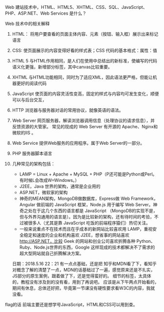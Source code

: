 Web 建站技术中，HTML、HTML5、XHTML、CSS、SQL、JavaScript、PHP、ASP.NET、Web Services 是什么？

Web 技术中的相关解释

1. HTML：
   将用户要查看的页面主体内容、元素（按钮、输入框）展示出来标记语言
2. CSS:
   使页面展示的内容变得好看的样式表；CSS 代码的基本格式：属性：值
3. HTML 5
   与HTML作用相同，是人们在使用中总结出的新标准，使编写的代码语义化更强，新增部分标签，其中canvas比较重要。
4. XHTML
   与HTML功能相同，同时为了适应XML，因此语法更严格，但能让机器更好的阅读代码
5. JavaScript
   使页面的内容灵活性变高，固定的样式与内容均可发生变化，顺便可以与后台交互，
6. HTTP
   浏览器与服务器对话的常用协议，就像英语的语法。
7. Web Server 
   网页服务器，解读浏览器调用信息（处理协议的请求信息），并反馈资源的大管家。 常见的现成的 Web Server 有开源的 Apache、Nginx和微软的IIS 。
8. Web Service 
   提供Web服务的应用程序。属于Web Server的一部分。
9. PHP
   服务器脚本语言 
10. 几种常见的架构包括： 
    - LAMP = Linux + Apache + MySQL + PHP（P还可能是Python或Perl。有时候L会改成W=Windows。） 
    - J2EE，Java 世界的架构，通常是企业用的 
    - ASP.NET，微软家的架构 
    - 神奇的MEAN架构，MongoDB做数据库，Express做 Web Framework，Angular 做前端的 JavaScript 框架，Node.js 用于编写 Web Server。神奇之处在于这几个东西的语言都是 JavaScript （MongoDB的实现不是，但与外界沟通用的语言是）。因为是比较新的架构，还有待时间的考验，不过被很多人（尤其是靠 JavaScript 吃饭的前端程序猿们）热切关注。
    - 一般来说重点不在技术而且在乎成本的新网站比较喜欢用 LAMP，重视安全稳定和速度的企业和机构喜欢 J2EE，想省事的网站喜欢 http://ASP.NET，比较 Geek 的网站和创业公司喜欢折腾各种 Python、Ruby、Node.js世界的东西，Google 这样现成的技术都解决不了需求的超大型网站就自己折腾解决方案。
       
    日期：2018.5.16 22：21
    有一点点基础，还是把 知乎和MDN看了下，看知乎对概念了解的清楚了一点，MDN的话基础过了一遍，感觉原来还是不扎实，JS部分的原生案例，跟着做了下，还是觉得蛮好的。
    细节的标签，太具体的，教程没有涉及到的没有看，用到了再说吧。
    应该是从下午两点开始看的，期间有休息，总体还好把，毕竟第一节课没有硬性要求看W3C的内容，我就没看。

flag的话 前端主要还是想学号JavaScript，HTML和CSS可以用到查。
